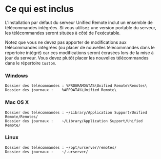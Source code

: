 # Ce qui est inclus

L'installation par défaut du serveur Unified Remote inclut un ensemble de télécommandes intégrées.
Si vous utilisez une version portable du serveur, les télécommandes seront situées à côté de l'exécutable.

Notez que vous ne devez pas apporter de modifications aux télécommandes intégrées (ou placer de nouvelles télécommandes dans le répertoire intégré) car ces modifications seront écrasées lors de la mise à jour du serveur. Vous devez plutôt placer les nouvelles télécommandes dans le répertoire ``Custom``.

<h3>Windows</h3>

	Dossier des télécommandes : %PROGRAMDATA%\Unified Remote\Remotes\
	Dossier des journaux :    %APPDATA%\Unified Remote\

<h3>Mac OS X</h3>

	Dossier des télécommandes : ~/Library/Application Support/Unified Remote/Remotes/
	Dossier des journaux :    ~/Library/Application Support/Unified Remote/

<h3>Linux</h3>

	Dossier des télécommandes : ~/opt/urserver/remotes/
	Dossier des journaux :    ~/.urserver/